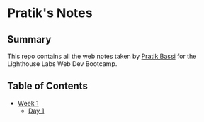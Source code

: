 # Pratik's Notes

## Summary 

This repo contains all the web notes taken by [Pratik Bassi](https://github.com/pratikbassi) for the Lighthouse Labs Web Dev Bootcamp.

## Table of Contents

* [Week 1](/Week_1)
  * [Day 1](/Week_1/Day_1)